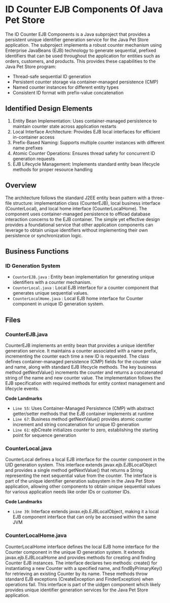 # ID Counter EJB Components Of Java Pet Store

The ID Counter EJB Components is a Java subproject that provides a persistent unique identifier generation service for the Java Pet Store application. The subproject implements a robust counter mechanism using Enterprise JavaBeans (EJB) technology to generate sequential, prefixed identifiers that can be used throughout the application for entities such as orders, customers, and products. This provides these capabilities to the Java Pet Store program:

- Thread-safe sequential ID generation
- Persistent counter storage via container-managed persistence (CMP)
- Named counter instances for different entity types
- Consistent ID format with prefix-value concatenation

## Identified Design Elements

1. Entity Bean Implementation: Uses container-managed persistence to maintain counter state across application restarts
2. Local Interface Architecture: Provides EJB local interfaces for efficient in-container access
3. Prefix-Based Naming: Supports multiple counter instances with different name prefixes
4. Atomic Counter Operations: Ensures thread safety for concurrent ID generation requests
5. EJB Lifecycle Management: Implements standard entity bean lifecycle methods for proper resource handling

## Overview
The architecture follows the standard J2EE entity bean pattern with a three-file structure: implementation class (CounterEJB), local business interface (CounterLocal), and local home interface (CounterLocalHome). The component uses container-managed persistence to offload database interaction concerns to the EJB container. The simple yet effective design provides a foundational service that other application components can leverage to obtain unique identifiers without implementing their own persistence or synchronization logic.

## Business Functions

### ID Generation System
- `CounterEJB.java` : Entity bean implementation for generating unique identifiers with a counter mechanism.
- `CounterLocal.java` : Local EJB interface for a counter component that generates unique sequential values.
- `CounterLocalHome.java` : Local EJB home interface for Counter component in unique ID generation system.

## Files
### CounterEJB.java

CounterEJB implements an entity bean that provides a unique identifier generation service. It maintains a counter associated with a name prefix, incrementing the counter each time a new ID is requested. The class defines container-managed persistence (CMP) fields for the counter value and name, along with standard EJB lifecycle methods. The key business method getNextValue() increments the counter and returns a concatenated string of the name and new counter value. The implementation follows the EJB specification with required methods for entity context management and lifecycle events.

 **Code Landmarks**
- `Line 55`: Uses Container-Managed Persistence (CMP) with abstract getter/setter methods that the EJB container implements at runtime
- `Line 67`: Business method getNextValue() provides atomic counter increment and string concatenation for unique ID generation
- `Line 61`: ejbCreate initializes counter to zero, establishing the starting point for sequence generation
### CounterLocal.java

CounterLocal defines a local EJB interface for the counter component in the UID generation system. This interface extends javax.ejb.EJBLocalObject and provides a single method getNextValue() that returns a String representing the next sequential value from the counter. The interface is part of the unique identifier generation subsystem in the Java Pet Store application, allowing other components to obtain unique sequential values for various application needs like order IDs or customer IDs.

 **Code Landmarks**
- `Line 39`: Interface extends javax.ejb.EJBLocalObject, making it a local EJB component interface that can only be accessed within the same JVM
### CounterLocalHome.java

CounterLocalHome interface defines the local EJB home interface for the Counter component in the unique ID generation system. It extends javax.ejb.EJBLocalHome and provides methods for creating and finding Counter EJB instances. The interface declares two methods: create() for instantiating a new Counter with a specified name, and findByPrimaryKey() for retrieving an existing Counter by its name. These methods throw standard EJB exceptions (CreateException and FinderException) when operations fail. This interface is part of the uidgen component which likely provides unique identifier generation services for the Java Pet Store application.

[Generated by the Sage AI expert workbench: 2025-03-29 21:37:00  https://sage-tech.ai/workbench]: #